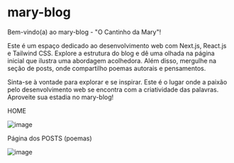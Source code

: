 # mary-blog

Bem-vindo(a) ao mary-blog - "O Cantinho da Mary"!

Este é um espaço dedicado ao desenvolvimento web com Next.js, React.js e Tailwind CSS. Explore a estrutura do blog e dê uma olhada na página inicial que ilustra uma abordagem acolhedora. Além disso, mergulhe na seção de posts, onde compartilho poemas autorais e pensamentos.

Sinta-se à vontade para explorar e se inspirar. Este é o lugar onde a paixão pelo desenvolvimento web se encontra com a criatividade das palavras. Aproveite sua estadia no mary-blog!

HOME

![image](https://github.com/maria-axe/mary-blog/assets/80163994/555312f3-1c52-41f3-bf67-c2d53673e9ce)

Página dos POSTS (poemas)

![image](https://github.com/maria-axe/mary-blog/assets/80163994/8fb51496-2dea-4f5e-91c8-0d4bd4128e36)

